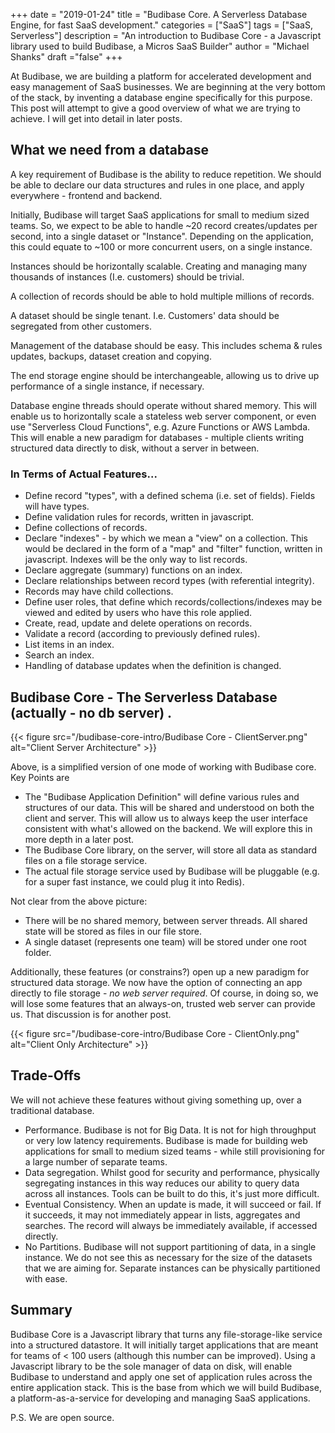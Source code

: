 +++
date = "2019-01-24"
title = "Budibase Core. A Serverless Database Engine, for fast SaaS development."
categories = ["SaaS"] 
tags = ["SaaS, Serverless"]
description = "An introduction to Budibase Core - a Javascript library used to build Budibase, a Micros SaaS Builder"
author = "Michael Shanks"
draft ="false"
+++

At Budibase, we are building a platform for accelerated development and easy management of SaaS businesses. We are beginning at the very bottom of the stack, by inventing a database engine specifically for this purpose. This post will attempt to give a good overview of what we are trying to achieve. I will get into detail in later posts.

## What we need from a database

A key requirement of Budibase is the ability to reduce repetition. We should be able to declare our data structures and rules in one place, and apply everywhere - frontend and backend.

Initially, Budibase will target SaaS applications for small to medium sized teams. So, we expect to be able to handle ~20 record creates/updates per second, into a single dataset or "Instance". Depending on the application, this could equate to ~100 or more concurrent users, on a single instance. 

Instances should be horizontally scalable. Creating and managing many thousands of instances (I.e. customers) should be trivial.

A collection of records should be able to hold multiple millions of records.

A dataset should be single tenant. I.e. Customers' data should be segregated from other customers.

Management of the database should be easy. This includes schema & rules updates, backups, dataset creation and copying.

The end storage engine should be interchangeable, allowing us to drive up performance of a single instance, if necessary.

Database engine threads should operate without shared memory. This will enable us to horizontally scale a stateless web server component, or even use "Serverless Cloud Functions", e.g. Azure Functions or AWS Lambda. This will enable a new paradigm for databases - multiple clients writing structured data directly to disk, without a server in between.

### In Terms of Actual Features...

- Define record "types", with a defined schema (i.e. set of fields). Fields will have types.
- Define validation rules for records, written in javascript.
- Define collections of records.
- Declare "indexes" - by which we mean a "view" on a collection. This would be declared in the form of a "map" and "filter" function, written in javascript. Indexes will be the only way to list records.
- Declare aggregate (summary) functions on an index.
- Declare relationships between record types (with referential integrity).
- Records may have child collections.
- Define user roles, that define which records/collections/indexes may be viewed and edited by users who have this role applied.
- Create, read, update and delete operations on records.
- Validate a record (according to previously defined rules).
- List items in an index.
- Search an index.
- Handling of database updates when the definition is changed.

## Budibase Core - The Serverless Database (actually - no db server) . 

{{< figure src="/budibase-core-intro/Budibase Core - ClientServer.png" alt="Client Server Architecture" >}}

Above, is a simplified version of one mode of working with Budibase core. Key Points are

- The "Budibase Application Definition" will define various rules and structures of our data. This will be shared and understood on both the client and server. This will allow us to always keep the user interface consistent with what's allowed on the backend. We will explore this in more depth in a later post.
- The Budibase Core library, on the server, will store all data as standard files on a file storage service. 
- The actual file storage service used by Budibase will be pluggable (e.g. for a super fast instance, we could plug it into Redis).

Not clear from the above picture:

- There will be no shared memory, between server threads. All shared state will be stored as files in our file store.
- A single dataset (represents one team) will be stored under one root folder.

Additionally, these features (or constrains?)  open up a new paradigm for structured data storage. We now have the option of connecting an app directly to file storage - *no web server required*. Of course, in doing so, we will lose some features that an always-on, trusted web server can provide us. That discussion is for another post.

{{< figure src="/budibase-core-intro/Budibase Core - ClientOnly.png" alt="Client Only Architecture" >}}


## Trade-Offs

We will not achieve these features without giving something up, over a traditional database.

- Performance. Budibase is not for Big Data. It is not for high throughput or very low latency requirements. Budibase is made for building web applications for small to medium sized teams - while still provisioning for a large number of separate teams. 
- Data segregation. Whilst good for security and performance, physically segregating instances in this way reduces our ability to query data across all instances. Tools can be built to do this, it's just more difficult.
- Eventual Consistency. When an update is made, it will succeed or fail. If it succeeds, it may not immediately appear in lists, aggregates and searches. The record will always be immediately available, if accessed directly.
- No Partitions. Budibase will not support partitioning of data, in a single instance. We do not see this as necessary for the size of the datasets that we are aiming for. Separate instances can be physically partitioned with ease.

## Summary

Budibase Core is a Javascript library that turns any file-storage-like service into a structured datastore. It will initially target applications that are meant for teams of < 100 users (although this number can be improved). Using a Javascript library to be the sole manager of data on disk, will enable Budibase to understand and apply one set of application rules across the entire application stack. This is the base from which we will build Budibase, a platform-as-a-service for developing and managing SaaS applications.

P.S. We are open source.